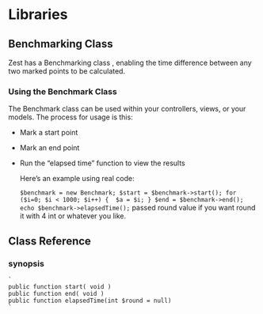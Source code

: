 # Libraries
## Benchmarking Class
Zest has a Benchmarking class , enabling the time difference between any two marked points to be calculated.
### Using the Benchmark Class
The Benchmark class can be used within your controllers, views, or your models. The process for usage is this:

- Mark a start point

- Mark an end point

- Run the “elapsed time” function to view the results

   Here’s an example using real code: 

  `$benchmark = new Benchmark;
    $start = $benchmark->start();
   for ($i=0; $i < 1000; $i++) { 
  	$a = $i;
  }
  $end = $benchmark->end();
  echo $benchmark->elapsedTime();`
passed round value if you want round it with 4 int or whatever you like.

## Class Reference
### synopsis
    `
    public function start( void )
    public function end( void )
    public function elapsedTime(int $round = null)
    `